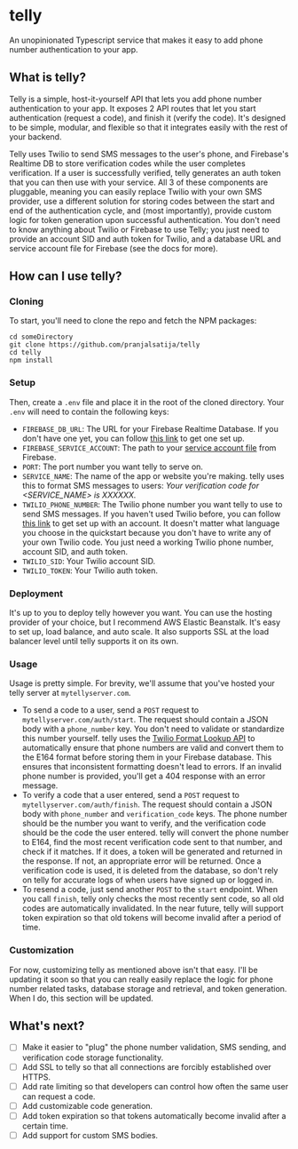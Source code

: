 # telly
An unopinionated Typescript service that makes it easy to add phone number authentication to your app.

## What is telly?
Telly is a simple, host-it-yourself API that lets you add phone number authentication to your app. It exposes 2 API routes that let you start authentication (request a code), and finish it (verify the code). It's designed to be simple, modular, and flexible so that it integrates easily with the rest of your backend.

Telly uses Twilio to send SMS messages to the user's phone, and Firebase's Realtime DB to store verification codes while the user completes verification. If a user is successfully verified, telly generates an auth token that you can then use with your service. All 3 of these components are pluggable, meaning you can easily replace Twilio with your own SMS provider, use a different solution for storing codes between the start and end of the authentication cycle, and (most importantly), provide custom logic for token generation upon successful authentication. You don't need to know anything about Twilio or Firebase to use Telly; you just need to provide an account SID and auth token for Twilio, and a database URL and service account file for Firebase (see the docs for more).

## How can I use telly?
### Cloning
To start, you'll need to clone the repo and fetch the NPM packages:
```
cd someDirectory
git clone https://github.com/pranjalsatija/telly
cd telly
npm install
```

### Setup
Then, create a `.env` file and place it in the root of the cloned directory. Your `.env` will need to contain the following keys:
* `FIREBASE_DB_URL`: The URL for your Firebase Realtime Database. If you don't have one yet, you can follow [this link](https://firebase.google.com/docs/database/) to get one set up.
* `FIREBASE_SERVICE_ACCOUNT`: The path to your [service account file](https://firebase.google.com/docs/admin/setup) from Firebase.
* `PORT`: The port number you want telly to serve on.
* `SERVICE_NAME`: The name of the app or website you're making. telly uses this to format SMS messages to users: *Your verification code for <SERVICE_NAME> is XXXXXX.*
* `TWILIO_PHONE_NUMBER`: The Twilio phone number you want telly to use to send SMS messages. If you haven't used Twilio before, you can follow [this link](https://www.twilio.com/docs/sms/quickstart) to get set up with an account. It doesn't matter what language you choose in the quickstart because you don't have to write any of your own Twilio code. You just need a working Twilio phone number, account SID, and auth token.
* `TWILIO_SID`: Your Twilio account SID.
* `TWILIO_TOKEN`: Your Twilio auth token.

### Deployment
It's up to you to deploy telly however you want. You can use the hosting provider of your choice, but I recommend AWS Elastic Beanstalk. It's easy to set up, load balance, and auto scale. It also supports SSL at the load balancer level until telly supports it on its own.

### Usage
Usage is pretty simple. For brevity, we'll assume that you've hosted your telly server at `mytellyserver.com`.
* To send a code to a user, send a `POST` request to `mytellyserver.com/auth/start`. The request should contain a JSON body with a `phone_number` key. You don't need to validate or standardize this number yourself. telly uses the [Twilio Format Lookup API](https://www.twilio.com/lookup) to automatically ensure that phone numbers are valid and convert them to the E164 format before storing them in your Firebase database. This ensures that inconsistent formatting doesn't lead to errors. If an invalid phone number is provided, you'll get a 404 response with an error message.
* To verify a code that a user entered, send a `POST` request to `mytellyserver.com/auth/finish`. The request should contain a JSON body with `phone_number` and `verification_code` keys. The phone number should be the number you want to verify, and the verification code should be the code the user entered. telly will convert the phone number to E164, find the most recent verification code sent to that number, and check if it matches. If it does, a token will be generated and returned in the response. If not, an appropriate error will be returned. Once a verification code is used, it is deleted from the database, so don't rely on telly for accurate logs of when users have signed up or logged in.
* To resend a code, just send another `POST` to the `start` endpoint. When you call `finish`, telly only checks the most recently sent code, so all old codes are automatically invalidated. In the near future, telly will support token expiration so that old tokens will become invalid after a period of time.

### Customization
For now, customizing telly as mentioned above isn't that easy. I'll be updating it soon so that you can really easily replace the logic for phone number related tasks, database storage and retrieval, and token generation. When I do, this section will be updated.

## What's next?
- [ ] Make it easier to "plug" the phone number validation, SMS sending, and verification code storage functionality.
- [ ] Add SSL to telly so that all connections are forcibly established over HTTPS.
- [ ] Add rate limiting so that developers can control how often the same user can request a code.
- [ ] Add customizable code generation.
- [ ] Add token expiration so that tokens automatically become invalid after a certain time.
- [ ] Add support for custom SMS bodies.
